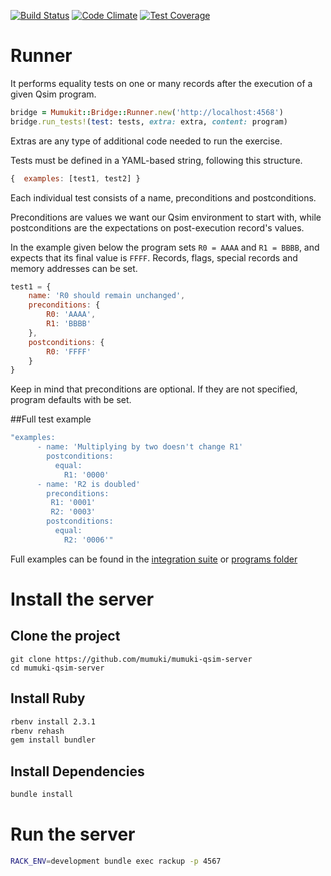 [![Build Status](https://travis-ci.org/mumuki/mumuki-qsim-runner.svg?branch=master)](https://travis-ci.org/mumuki/mumuki-qsim-runner)
[![Code Climate](https://codeclimate.com/github/mumuki/mumuki-qsim-server/badges/gpa.svg)](https://codeclimate.com/github/mumuki/mumuki-qsim-server)
[![Test Coverage](https://codeclimate.com/github/mumuki/mumuki-qsim-server/badges/coverage.svg)](https://codeclimate.com/github/mumuki/mumuki-qsim-server)


# Runner

It performs equality tests on one or many records after the execution of a given Qsim program.

~~~ruby
bridge = Mumukit::Bridge::Runner.new('http://localhost:4568')
bridge.run_tests!(test: tests, extra: extra, content: program)
~~~

Extras are any type of additional code needed to run the exercise.

Tests must be defined in a YAML-based string, following this structure.
~~~javascript
{  examples: [test1, test2] }
~~~

Each individual test consists of a name, preconditions and postconditions.

Preconditions are values we want our Qsim environment to start with, while postconditions
are the expectations on post-execution record's values.

In the example given below the program sets `R0 = AAAA` and `R1 = BBBB`, and expects
that its final value is `FFFF`. Records, flags, special records and memory addresses can be set.
~~~javascript
test1 = {
    name: 'R0 should remain unchanged',
    preconditions: {
        R0: 'AAAA',
        R1: 'BBBB'
    },
    postconditions: {
        R0: 'FFFF'
    }
}
~~~
Keep in mind that preconditions are optional. 
If they are not specified, program defaults with be set.

##Full test example
~~~ruby
"examples:
      - name: 'Multiplying by two doesn't change R1'        
        postconditions:
          equal:
            R1: '0000'
      - name: 'R2 is doubled'
        preconditions:
         R1: '0001'
         R2: '0003'
        postconditions:
          equal:
            R2: '0006'"
~~~

Full examples can be found in the [integration suite](https://github.com/mumuki/mumuki-qsim-runner/blob/master/spec/integration_spec.rb) or [programs folder](https://github.com/mumuki/mumuki-qsim-runner/tree/master/spec/data) 


# Install the server

## Clone the project

```
git clone https://github.com/mumuki/mumuki-qsim-server 
cd mumuki-qsim-server
```

## Install Ruby

```bash
rbenv install 2.3.1
rbenv rehash
gem install bundler
```

## Install Dependencies

```bash
bundle install
```

# Run the server

```bash
RACK_ENV=development bundle exec rackup -p 4567
```



